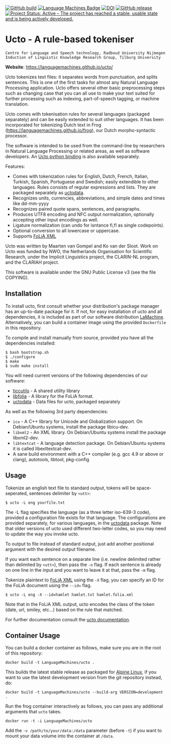 [![GitHub build](https://github.com/LanguageMachines/ucto/actions/workflows/ucto.yml/badge.svg?branch=master)](https://github.com/LanguageMachines/ucto/actions/)
[![Language Machines Badge](http://applejack.science.ru.nl/lamabadge.php/ucto)](http://applejack.science.ru.nl/languagemachines/)
[![DOI](https://zenodo.org/badge/9028617.svg)](https://zenodo.org/badge/latestdoi/9028617)
[![GitHub release](https://img.shields.io/github/release/LanguageMachines/ucto.svg)](https://GitHub.com/LanguageMachines/ucto/releases/)
[![Project Status: Active – The project has reached a stable, usable state and is being actively developed.](https://www.repostatus.org/badges/latest/active.svg)](https://www.repostatus.org/#active)

# Ucto - A rule-based tokeniser

    Centre for Language and Speech technology, Radboud University Nijmegen
    Induction of Linguistic Knowledge Research Group, Tilburg University

**Website**: https://languagemachines.github.io/ucto/

Ucto tokenizes text files: it separates words from punctuation, and splits
sentences. This is one of the first tasks for almost any Natural Language
Processing application. Ucto offers several other basic preprocessing steps
such as changing case that you can all use to make your text suited for further
processing such as indexing, part-of-speech tagging, or machine translation.

Ucto comes with tokenisation rules for several languages (packaged separately)
and can be easily extended to suit other languages. It has been incorporated
for tokenizing Dutch text in Frog (https://languagemachines.github.io/frog),
our Dutch morpho-syntactic processor.

The software is intended to be used from the command-line by researchers in
Natural Language Processing or related areas, as well as software developers.
An [Ucto python binding](https://github.com/proycon/python-ucto) is also available
separately.

Features:

- Comes with tokenization rules for English, Dutch, French, Italian, Turkish,
  Spanish, Portuguese and Swedish; easily extendible to other languages. Rules
  consists of regular expressions and lists. They are
  packaged separately as [uctodata](https://github.com/LanguageMachines/uctodata).
- Recognizes units, currencies, abbreviations, and simple dates and times like dd-mm-yyyy
- Recognizes paired quote spans, sentences, and paragraphs.
- Produces UTF8 encoding and NFC output normalization, optionally accepting
  other input encodings as well.
- Ligature normalization (can undo for isntance fi,fl as single codepoints).
- Optional conversion to all lowercase or uppercase.
- Supports [FoLiA XML](https://proycon.github.io/folia)

Ucto was written by Maarten van Gompel and Ko van der Sloot. Work on Ucto was
funded by NWO, the Netherlands Organisation for Scientific Research, under the
Implicit Linguistics project, the CLARIN-NL program, and the CLARIAH project.

This software is available under the GNU Public License v3 (see the file
COPYING).

## Installation

To install ucto, first consult whether your distribution's package manager has an up-to-date package for it.
If not, for easy installation of ucto and all dependencies, it is included as part of our software
distribution [LaMachine](https://proycon.github.io/LaMachine). Alternatively, you can build a container image using the provided `Dockerfile` in
this repository.

To compile and install manually from source, provided you have all the
dependencies installed:

    $ bash bootstrap.sh
    $ ./configure
    $ make
    $ sudo make install

You will need current versions of the following dependencies of our software:

* [ticcutils](https://github.com/LanguageMachine/ticcutils) - A shared utility library
* [libfolia](https://github.com/LanguageMachines/libfolia)  - A library for the FoLiA format.
* [uctodata](https://github.com/LanguageMachines/uctodata)  - Data files for ucto, packaged separately

As well as the following 3rd party dependencies:

* ``icu`` - A C++ library for Unicode and Globalization support. On Debian/Ubuntu systems, install the package libicu-dev.
* ``libxml2`` - An XML library. On Debian/Ubuntu systems install the package libxml2-dev.
* ``libtextcat`` - A language detection package. On Debian/Ubuntu systems it is called libexttextcat-dev.
* A sane build environment with a C++ compiler (e.g. gcc 4.9 or above or clang), autotools, libtool, pkg-config

## Usage

Tokenize an english text file to standard output, tokens will be
space-seperated, sentences delimiter by ``<utt>``:

    $ ucto -L eng yourfile.txt

The -L flag specifies the language (as a three letter iso-639-3 code), provided
a configuration file exists for that language. The configurations are provided
separately, for various languages, in the
[uctodata](https://github.com/LanguageMachines/uctodata) package. Note that
older versions of ucto used different two-letter codes, so you may need to
update the way you invoke ucto.

To output to file instead of standard output, just add another
positional argument with the desired output filename.

If you want each sentence on a separate line (i.e. newline delimited rather than delimited by
``<utt>``), then pass the ``-n`` flag. If each sentence is already on one line
in the input and you want to leave it at that, pass the ``-m`` flag.

Tokenize plaintext to [FoLiA XML](https://proycon.github.io/folia) using the ``-X`` flag, you can specify an ID
for the FoLiA document using the ``--id=`` flag.

    $ ucto -L eng -X --id=hamlet hamlet.txt hamlet.folia.xml

Note that in the FoLiA XML output, ucto encodes the class of the token (date, url, smiley, etc...) based
on the rule that matched.

For further documentation consult the [ucto
documentation](https://ucto.readthedocs.io/en/latest/).

## Container Usage

You can build a docker container as follows, make sure you are in the root of this repository:

``docker build -t LanguageMachines/ucto .``

This builds the latest stable release as packaged for [Alpine Linux](https://pkgs.alpinelinux.org/packages?name=frog), if you want to use the latest development version
from the git repository instead, do:

``docker build -t LanguageMachines/ucto --build-arg VERSION=development .``

Run the frog container interactively as follows, you can pass any additional arguments that ``ucto`` takes.

``docker run -t -i LanguageMachines/ucto``

Add the ``-v /path/to/your/data:/data`` parameter (before `-t`) if you want to mount your data volume into the container at `/data`.

